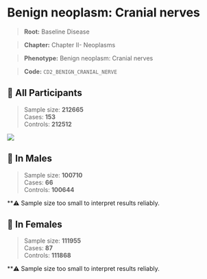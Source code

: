 # Benign neoplasm: Cranial nerves

> **Root:** Baseline Disease  

> **Chapter:** Chapter II- Neoplasms  

> **Phenotype:** Benign neoplasm: Cranial nerves  

> **Code:** `CD2_BENIGN_CRANIAL_NERVE`

## 🧪 All Participants  
> Sample size: **212665**  
> Cases: **153**  
> Controls: **212512**
<img src="/Disease/Figures/ALL/Incidence/CD2_BENIGN_CRANIAL_NERVE.png"/>
<CsvTable src="/Disease/Data/ALL/Incidence/COX_CD2_BENIGN_CRANIAL_NERVE.csv" label="🔍 View full results" />

## 👨 In Males  
> Sample size: **100710**  
> Cases: **66**  
> Controls: **100644**

**⚠️ Sample size too small to interpret results reliably.


## 👩 In Females  
> Sample size: **111955**  
> Cases: **87**  
> Controls: **111868**

**⚠️ Sample size too small to interpret results reliably.

